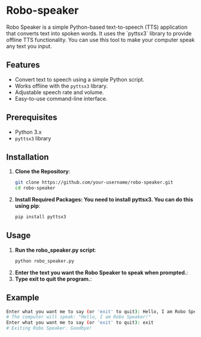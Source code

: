 # Robo-speaker

<p>Robo Speaker is a simple Python-based text-to-speech (TTS) application that converts text into spoken words. It uses the `pyttsx3` library to provide offline TTS functionality. You can use this tool to make your computer speak any text you input.</p>

## Features

- Convert text to speech using a simple Python script.
- Works offline with the `pyttsx3` library.
- Adjustable speech rate and volume.
- Easy-to-use command-line interface.

## Prerequisites

- Python 3.x
- `pyttsx3` library

## Installation

1. **Clone the Repository**:
   ```bash
   git clone https://github.com/your-username/robo-speaker.git
   cd robo-speaker
2. **Install Required Packages: You need to install pyttsx3. You can do this using pip**:
   ```bash
   pip install pyttsx3

## Usage
1. **Run the robo_speaker.py script**:
   ```bash
   python robo_speaker.py
2. **Enter the text you want the Robo Speaker to speak when prompted.**:
3. **Type exit to quit the program.**:

## Example
   ```bash
   Enter what you want me to say (or 'exit' to quit): Hello, I am Robo Speaker!
   # The computer will speak: "Hello, I am Robo Speaker!"
   Enter what you want me to say (or 'exit' to quit): exit
   # Exiting Robo Speaker. Goodbye!


  





   


